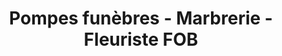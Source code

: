 ---
title: "Pompes funèbres - Marbrerie - Fleuriste FOB"
url: /breteuil/pompes-funebres-marbrerie-fleuriste-fob/
shop: Bestattungen
---
